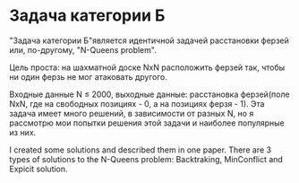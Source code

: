 # Задача категории Б

"Задача категории Б"является идентичной задачей расстановки ферзей или, по-другому, "N-Queens problem".

Цель проста: на шахматной доске NxN расположить ферзей так, чтобы ни один
ферзь не мог атаковать другого. 

Входные данные N ≤ 2000, выходные данные: расстановка ферзей(поле NxN, где на свободных позициях - 0, а
на позициях ферзя - 1). Эта задача имеет много решений, в зависимости
от разных N, но я рассмотрю мои попытки решения этой задачи и наиболее популярные из них.

I created some solutions and described them in one paper.
There are 3 types of solutions to the N-Queens problem: Backtraking, MinConflict and Expicit solution.
